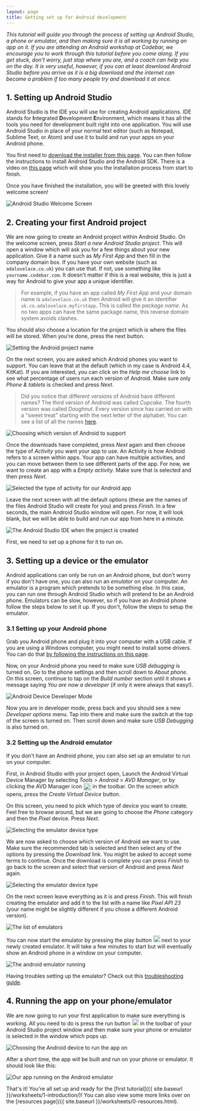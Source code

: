 ```yaml
---
layout: page
title: Getting set up for Android development
---
```


*This tutorial will guide you through the process of setting up Android Studio, a phone or emulator, and then making sure it is all working by running an app on it. If you are attending an Android workshop at Codebar, we encourage you to work through this tutorial before you come along. If you get stuck, don't worry, just stop where you are, and a coach can help you on the day. It is very useful, however, if you can at least download Android Studio before you arrive as it is a big download and the internet can become a problem if too many people try and download it at once.*

## 1. Setting up Android Studio
Android Studio is the IDE you will use for creating Android applications. IDE stands for **I**ntegrated **D**evelopment **E**nvironment, which means it has all the tools you need for development built right into one application. You will use Android Studio in place of your normal text editor (such as Notepad, Sublime Text, or Atom) and use it to build and run your apps on your Android phone.

You first need to [download the installer from this page](https://developer.android.com/studio/index.html). You can then follow the instructions to install Android Studio and the Android SDK. There is a video on [this page](https://developer.android.com/studio/install.html) which will show you the installation process from start to finish.

Once you have finished the installation, you will be greeted with this lovely welcome screen!

![Android Studio Welcome Screen](assets/images/android-studio-welcome.png)

## 2. Creating your first Android project
We are now going to create an Android project within Android Studio. On the welcome screen, press *Start a new Android Studio project*. This will open a window which will ask you for a few things about your new application. Give it a name such as *My First App* and then fill in the company domain box. If you have your own website (such as `adalovelace.co.uk`) you can use that. If not, use something like `yourname.codebar.com`. It doesn't matter if this is a real website, this is just a way for Android to give your app a unique identifier.

> For example, if you have an app called *My First App* and your domain name is `adalovelace.co.uk` then Android will give it an identifier `uk.co.adalovelace.myfirstapp`. This is called the *package name*. As no two apps can have the same package name, this reverse domain system avoids clashes.

You should also choose a location for the project which is where the files will be stored. When you're done, press the next button.

![Setting the Android project name](assets/images/first-project-1-name.png)

On the next screen, you are asked which Android phones you want to support. You can leave that at the default (which in my case is Android 4.4, KitKat). If you are interested, you can click on the *Help me choose* link to see what percentage of users run each version of Android. Make sure only *Phone & tablets* is checked and press *Next*.

> Did you notice that different versions of Android have different names? The third version of Android was called *Cupcake*. The fourth version was called *Doughnut*. Every version since has carried on with a "sweet treat" starting with the next letter of the alphabet. You can see a list of all the names [here](https://en.wikipedia.org/wiki/Android_version_history).

![Choosing which version of Android to support](assets/images/first-project-2-version.png)

Once the downloads have completed, press *Next* again and then choose the type of *Activity* you want your app to use. An Activity is how Android refers to a screen within apps. Your app can have multiple activities, and you can move between them to see different parts of the app. For now, we want to create an app with a *Empty activity*. Make sure that is selected and then press *Next*.

![Selected the type of activity for our Android app](assets/images/first-project-3-activity.png)

Leave the next screen with all the default options (these are the names of the files Android Studio will create for you) and press *Finish*. In a few seconds, the main Android Studio window will open. For now, it will look blank, but we will be able to build and run our app from here in a minute.

![The Android Studio IDE when the project is created](assets/images/first-project-4-complete.png)

First, we need to set up a phone for it to run on.

## 3. Setting up a device or the emulator
Android applications can only be run on an Android phone, but don't worry if you don't have one, you can also run an *emulator* on your computer. An emulator is a program which pretends to be something else. In this case, you can run one through Android Studio which will pretend to be an Android phone. Emulators can be slow, however, so if you have an Android phone follow the steps below to set it up. If you don't, follow the steps to setup the emulator.

### 3.1 Setting up your Android phone
Grab you Android phone and plug it into your computer with a USB cable. If you are using a Windows computer, you might need to install some drivers. You can do that [by following the instructions on this page](https://developer.android.com/studio/run/oem-usb.html).

Now, on your Android phone you need to make sure *USB debugging* is turned on. Go to the phone settings and then scroll down to *About phone*. On this screen, continue to tap on the *Build number* section until it shows a message saying *You are now a developer* (if only it were always that easy!).

![Android Device Developer Mode](assets/images/android-device-developer-mode.gif)

Now you are in developer mode, press back and you should see a new *Developer options* menu. Tap into there and make sure the switch at the top of the screen is turned on. Then scroll down and make sure *USB Debugging* is also turned on.

### 3.2 Setting up the Android emulator
If you don't have an Android phone, you can also set up an emulator to run on your computer.

First, in Android Studio with your project open, Launch the Android Virtual Device Manager by selecting *Tools* > *Android* > *AVD Manager*, or by clicking the AVD Manager icon <img src="https://developer.android.com/images/tools/avd-manager-studio.png" style="height: 1.5em; vertical-align: middle" alt="" /> in the toolbar. On the screen which opens, press the *Create Virtual Device* button.

On this screen, you need to pick which type of device you want to create. Feel free to browse around, but we are going to choose the *Phone* category and then the *Pixel* device. Press *Next*.

![Selecting the emulator device type](assets/images/emulator-1-type.png)

We are now asked to choose which version of Android we want to use. Make sure the recommended tab is selected and then select any of the options by pressing the *Download* link. You might be asked to accept some terms to continue. Once the download is complete you can press *Finish* to go back to the screen and select that version of Android and press *Next* again.

![Selecting the emulator device type](assets/images/emulator-2-version.png)

On the next screen leave everything as it is and press *Finish*. This will finish creating the emulator and add it to the list with a name like *Pixel API 23* (your name might be slightly different if you chose a different Android version).

![The list of emulators](assets/images/emulator-3-list.png)

You can now start the emulator by pressing the play button <img src="https://developer.android.com/images/tools/as-avd-start.png" style="height: 1.3em" alt="" /> next to your newly created emulator. It will take a few minutes to start but will eventually show an Android phone in a window on your computer.

![The android emulator running](assets/images/emulator-4-complete.png)

Having troubles setting up the emulator? Check out this [troubleshooting guide](https://developer.android.com/studio/run/emulator-troubleshooting).

## 4. Running the app on your phone/emulator
We are now going to run your first application to make sure everything is working. All you need to do is press the run button <img src="https://developer.android.com/studio/images/buttons/toolbar-run.png" style="height: 1.3em" alt="" /> in the toolbar of your Android Studio project window and then make sure your phone or emulator is selected in the window which pops up.

![Choosing the Android device to run the app on](assets/images/run-1-chooser.png)

After a short time, the app will be built and run on your phone or emulator. It should look like this:

![Our app running on the Android emulator](assets/images/run-2-running.png)

That's it! You're all set up and ready for the [first tutorial]({{ site.baseurl }}/worksheets/1-introduction/)! You can also view some more links over on the [resources page]({{ site.baseurl }}/worksheets/0-resources.html).
